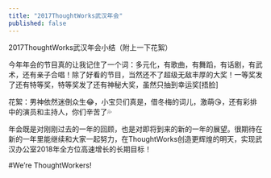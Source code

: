 ```yaml
---
title: "2017ThoughtWorks武汉年会"
published: false
---
```

2017ThoughtWorks武汉年会小结（附上一下花絮）

今年年会的节目真的让我记住了一个词：多元化，有歌曲，有舞蹈，有话剧，有武术，还有亲子合唱！除了好看的节目，当然还不了超级无敌丰厚的大奖！一等奖发了还有特等奖，特等奖发了还有神秘大奖，虽然只抽到幸运奖[捂脸]

花絮：男神依然迷倒众生😂，小宝贝们真是，借冬梅的词儿，激萌😘，还有彩排中的演员和主持人，你们辛苦了💦

年会既是对刚刚过去的一年的回顾，也是对即将到来的新的一年的展望。很期待在新的一年里能继续和大家一起努力，在ThoughtWorks创造更辉煌的明天，实现武汉办公室2018年全方位高速增长的长期目标！

#We’re ThoughtWorkers!

